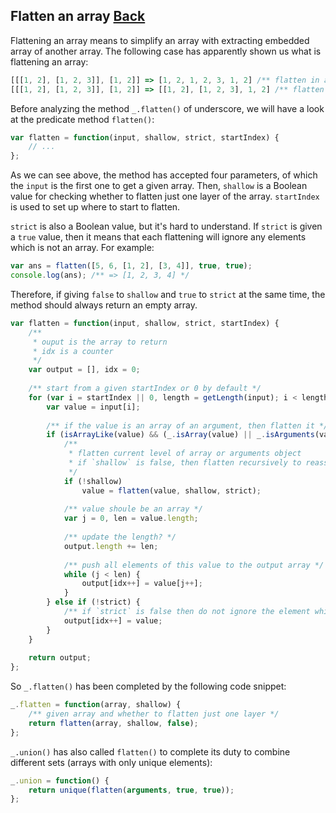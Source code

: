 ## Flatten an array [Back](./../underscore.md)

Flattening an array means to simplify an array with extracting embedded array of another array. The following case has apparently shown us what is flattening an array:

```js
[[[1, 2], [1, 2, 3]], [1, 2]] => [1, 2, 1, 2, 3, 1, 2] /** flatten in a deep way */
[[[1, 2], [1, 2, 3]], [1, 2]] => [[1, 2], [1, 2, 3], 1, 2] /** flatten only one layer */
```

Before analyzing the method `_.flatten()` of underscore, we will have a look at the predicate method `flatten()`:

```js
var flatten = function(input, shallow, strict, startIndex) {
    // ...
};
```

As we can see above, the method has accepted four parameters, of which the `input` is the first one to get a given array. Then, `shallow` is a Boolean value for checking whether to flatten just one layer of the array. `startIndex` is used to set up where to start to flatten.

`strict` is also a Boolean value, but it's hard to understand. If `strict` is given a `true` value, then it means that each flattening will ignore any elements which is not an array. For example:

```js
var ans = flatten([5, 6, [1, 2], [3, 4]], true, true);
console.log(ans); /** => [1, 2, 3, 4] */
```

Therefore, if giving `false` to `shallow` and `true` to `strict` at the same time, the method should always return an empty array.

```js
var flatten = function(input, shallow, strict, startIndex) {
    /**
     * ouput is the array to return
     * idx is a counter
     */
    var output = [], idx = 0;
    
    /** start from a given startIndex or 0 by default */
    for (var i = startIndex || 0, length = getLength(input); i < length; i++) {
        var value = input[i];
        
        /** if the value is an array of an argument, then flatten it */
        if (isArrayLike(value) && (_.isArray(value) || _.isArguments(value))) {
            /**
             * flatten current level of array or arguments object
             * if `shallow` is false, then flatten recursively to reassign the value
             */
            if (!shallow) 
                value = flatten(value, shallow, strict);
            
            /** value shoule be an array */
            var j = 0, len = value.length;
            
            /** update the length? */
            output.length += len;
            
            /** push all elements of this value to the output array */
            while (j < len) {
                output[idx++] = value[j++];
            }
        } else if (!strict) { 
            /** if `strict` is false then do not ignore the element which is not an array */
            output[idx++] = value;
        }
    }
    
    return output;
};
```

So `_.flatten()` has been completed by the following code snippet:

```js
_.flatten = function(array, shallow) {
    /** given array and whether to flatten just one layer */
    return flatten(array, shallow, false);
};
```

`_.union()` has also called `flatten()` to complete its duty to combine different sets (arrays with only unique elements):

```js
_.union = function() {
    return unique(flatten(arguments, true, true));
};
```
